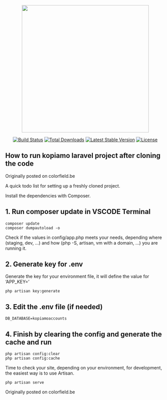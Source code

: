 <p align="center"><a href="https://laravel.com" target="_blank"><img src="https://raw.githubusercontent.com/laravel/art/master/logo-lockup/5%20SVG/2%20CMYK/1%20Full%20Color/laravel-logolockup-cmyk-red.svg" width="400"></a></p>

<p align="center">
<a href="https://travis-ci.org/laravel/framework"><img src="https://travis-ci.org/laravel/framework.svg" alt="Build Status"></a>
<a href="https://packagist.org/packages/laravel/framework"><img src="https://img.shields.io/packagist/dt/laravel/framework" alt="Total Downloads"></a>
<a href="https://packagist.org/packages/laravel/framework"><img src="https://img.shields.io/packagist/v/laravel/framework" alt="Latest Stable Version"></a>
<a href="https://packagist.org/packages/laravel/framework"><img src="https://img.shields.io/packagist/l/laravel/framework" alt="License"></a>
</p>


## How to run kopiamo laravel project after cloning the code

Originally posted on colorfield.be

A quick todo list for setting up a freshly cloned project.

Install the dependencies with Composer.

## 1. Run composer update in VSCODE Terminal            
```
composer update
composer dumpautoload -o
```

Check if the values in config/app.php meets your needs, depending where (staging, dev, …) and how (php -S, artisan, vm with a domain, …) you are running it.

## 2. Generate key for .env

Generate the key for your environment file, it will define the value for ‘APP_KEY=’
```
php artisan key:generate
```

## 3. Edit the .env file (if needed)
```
DB_DATABASE=kopiamoaccounts
```


## 4. Finish by clearing the config and generate the cache and run
```
php artisan config:clear
php artisan config:cache
```

Time to check your site, depending on your environment, for development, the easiest way is to use Artisan.
```
php artisan serve
```
Originally posted on colorfield.be


